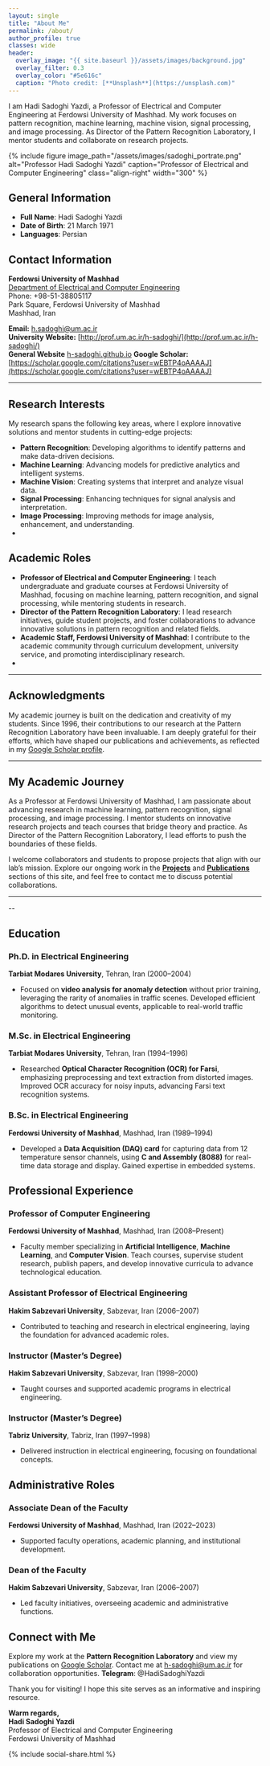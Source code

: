 ```yaml
---
layout: single
title: "About Me"
permalink: /about/
author_profile: true
classes: wide
header:
  overlay_image: "{{ site.baseurl }}/assets/images/background.jpg"
  overlay_filter: 0.3
  overlay_color: "#5e616c"
  caption: "Photo credit: [**Unsplash**](https://unsplash.com)"
---
```


I am Hadi Sadoghi Yazdi, a Professor of Electrical and Computer Engineering at Ferdowsi University of Mashhad. My work focuses on pattern recognition, machine learning, machine vision, signal processing, and image processing. As Director of the Pattern Recognition Laboratory, I mentor students and collaborate on research projects.

{% include figure 
   image_path="/assets/images/sadoghi_portrate.png" 
   alt="Professor Hadi Sadoghi Yazdi" 
   caption="Professor of Electrical and Computer Engineering" 
   class="align-right" 
   width="300" 
%}


## General Information

- **Full Name**: Hadi Sadoghi Yazdi
- **Date of Birth**: 21 March 1971
- **Languages**: Persian


## Contact Information

**Ferdowsi University of Mashhad**  
[Department of Electrical and Computer Engineering](https://ece.um.ac.ir/)  
Phone: +98-51-38805117  
Park Square, Ferdowsi University of Mashhad  
Mashhad, Iran

**Email:** [h.sadoghi@um.ac.ir](mailto:h-sadoghi@um.ac.ir)  
**University Website:** [http://prof.um.ac.ir/h-sadoghi/](http://prof.um.ac.ir/h-sadoghi/)  
**General Website** [h-sadoghi.github.io](h-sadoghi.github.io)
**Google Scholar:** [https://scholar.google.com/citations?user=wEBTP4oAAAAJ](https://scholar.google.com/citations?user=wEBTP4oAAAAJ)

---

## Research Interests

My research spans the following key areas, where I explore innovative solutions and mentor students in cutting-edge projects:

- **Pattern Recognition**: Developing algorithms to identify patterns and make data-driven decisions.
- **Machine Learning**: Advancing models for predictive analytics and intelligent systems.
- **Machine Vision**: Creating systems that interpret and analyze visual data.
- **Signal Processing**: Enhancing techniques for signal analysis and interpretation.
- **Image Processing**: Improving methods for image analysis, enhancement, and understanding.
- 

## Academic Roles

- **Professor of Electrical and Computer Engineering**: I teach undergraduate and graduate courses at Ferdowsi University of Mashhad, focusing on machine learning, pattern recognition, and signal processing, while mentoring students in research.
- **Director of the Pattern Recognition Laboratory**: I lead research initiatives, guide student projects, and foster collaborations to advance innovative solutions in pattern recognition and related fields.
- **Academic Staff, Ferdowsi University of Mashhad**: I contribute to the academic community through curriculum development, university service, and promoting interdisciplinary research.
- 
---

## Acknowledgments

My academic journey is built on the dedication and creativity of my students. Since 1996, their contributions to our research at the Pattern Recognition Laboratory have been invaluable. I am deeply grateful for their efforts, which have shaped our publications and achievements, as reflected in my [Google Scholar profile](hhttps://scholar.google.com/citations?user=wEBTP4oAAAAJ&hl=en).

---

## My Academic Journey

As a Professor at Ferdowsi University of Mashhad, I am passionate about advancing research in machine learning, pattern recognition, signal processing, and image processing. I mentor students on innovative research projects and teach courses that bridge theory and practice. As Director of the Pattern Recognition Laboratory, I lead efforts to push the boundaries of these fields.

I welcome collaborators and students to propose projects that align with our lab’s mission. Explore our ongoing work in the [**Projects**](/projects/) and [**Publications**](/publications/) sections of this site, and feel free to contact me to discuss potential collaborations.

---

--
## Education

### Ph.D. in Electrical Engineering
**Tarbiat Modares University**, Tehran, Iran (2000–2004)  
- Focused on **video analysis for anomaly detection** without prior training, leveraging the rarity of anomalies in traffic scenes. Developed efficient algorithms to detect unusual events, applicable to real-world traffic monitoring.

### M.Sc. in Electrical Engineering
**Tarbiat Modares University**, Tehran, Iran (1994–1996)  
- Researched **Optical Character Recognition (OCR) for Farsi**, emphasizing preprocessing and text extraction from distorted images. Improved OCR accuracy for noisy inputs, advancing Farsi text recognition systems.

### B.Sc. in Electrical Engineering
**Ferdowsi University of Mashhad**, Mashhad, Iran (1989–1994)  
- Developed a **Data Acquisition (DAQ) card** for capturing data from 12 temperature sensor channels, using **C and Assembly (8088)** for real-time data storage and display. Gained expertise in embedded systems.

## Professional Experience

### Professor of Computer Engineering
**Ferdowsi University of Mashhad**, Mashhad, Iran (2008–Present)  
- Faculty member specializing in **Artificial Intelligence**, **Machine Learning**, and **Computer Vision**. Teach courses, supervise student research, publish papers, and develop innovative curricula to advance technological education.

### Assistant Professor of Electrical Engineering
**Hakim Sabzevari University**, Sabzevar, Iran (2006–2007)  
- Contributed to teaching and research in electrical engineering, laying the foundation for advanced academic roles.

### Instructor (Master’s Degree)
**Hakim Sabzevari University**, Sabzevar, Iran (1998–2000)  
- Taught courses and supported academic programs in electrical engineering.

### Instructor (Master’s Degree)
**Tabriz University**, Tabriz, Iran (1997–1998)  
- Delivered instruction in electrical engineering, focusing on foundational concepts.

## Administrative Roles

### Associate Dean of the Faculty
**Ferdowsi University of Mashhad**, Mashhad, Iran (2022–2023)  
- Supported faculty operations, academic planning, and institutional development.

### Dean of the Faculty
**Hakim Sabzevari University**, Sabzevar, Iran (2006–2007)  
- Led faculty initiatives, overseeing academic and administrative functions.

## Connect with Me

Explore my work at the **Pattern Recognition Laboratory** and view my publications on [Google Scholar](https://scholar.google.com/citations?user=wEBTP4oAAAAJ). Contact me at [h-sadoghi@um.ac.ir](mailto:h-sadoghi@um.ac.ir) for collaboration opportunities.
**Telegram**: @HadiSadoghiYazdi

Thank you for visiting! I hope this site serves as an informative and inspiring resource.

**Warm regards,**  
**Hadi Sadoghi Yazdi**  
Professor of Electrical and Computer Engineering  
Ferdowsi University of Mashhad

{% include social-share.html %}